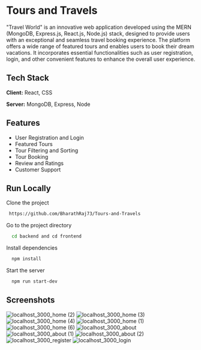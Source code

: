 # Tours and Travels

"Travel World" is an innovative web application developed using the MERN (MongoDB, Express.js, React.js, Node.js) stack, designed to provide users with an exceptional and seamless travel booking experience. The platform offers a wide range of featured tours and enables users to book their dream vacations. It incorporates essential functionalities such as user registration, login, and other convenient features to enhance the overall user experience.

## Tech Stack

**Client:** React, CSS

**Server:** MongoDB, Express, Node

## Features

- User Registration and Login
- Featured Tours
- Tour Filtering and Sorting
- Tour Booking
- Review and Ratings
- Customer Support

## Run Locally

Clone the project

```bash
 https://github.com/BharathRaj73/Tours-and-Travels
```

Go to the project directory

```bash
  cd backend and cd frontend
```

Install dependencies

```bash
  npm install
```

Start the server

```bash
  npm run start-dev
```

## Screenshots

![localhost_3000_home (2)](https://github.com/BharathRaj73/Tours-and-Travels/assets/92433654/23d42529-af53-4a4f-a607-0a06b22f0cdd)
![localhost_3000_home (3)](https://github.com/BharathRaj73/Tours-and-Travels/assets/92433654/50fb31ef-ddb7-41af-baeb-de74a8b0af91)
![localhost_3000_home (4)](https://github.com/BharathRaj73/Tours-and-Travels/assets/92433654/2d19abe5-b6c3-47a2-a344-484ab87d6dd9)
![localhost_3000_home (1)](https://github.com/BharathRaj73/Tours-and-Travels/assets/92433654/86d635ac-9966-4a5a-b679-a3ac8922325e)
![localhost_3000_home (6)](https://github.com/BharathRaj73/Tours-and-Travels/assets/92433654/3ba2ea0b-1fc8-4a28-bd61-44c6177c696d)
![localhost_3000_about](https://github.com/BharathRaj73/Tours-and-Travels/assets/92433654/182a5163-63e6-48ff-a506-8bf4b338d5b3)
![localhost_3000_about (1)](https://github.com/BharathRaj73/Tours-and-Travels/assets/92433654/b8c6c967-f411-4df9-9e08-fe3465e81deb)
![localhost_3000_about (2)](https://github.com/BharathRaj73/Tours-and-Travels/assets/92433654/298269f1-8a3b-42e0-86b9-931a741fe6ed)
![localhost_3000_register](https://github.com/BharathRaj73/Tours-and-Travels/assets/92433654/685231bc-089e-4baa-b815-4ec2cdbfb7b6)
![localhost_3000_login](https://github.com/BharathRaj73/Tours-and-Travels/assets/92433654/f1078261-ce63-4947-88eb-f5aaab304c30)


